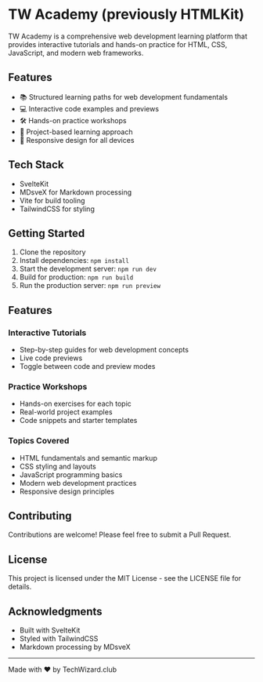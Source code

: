# TW Academy (previously HTMLKit)

TW Academy is a comprehensive web development learning platform that provides interactive tutorials and hands-on practice for HTML, CSS, JavaScript, and modern web frameworks.

## Features

- 📚 Structured learning paths for web development fundamentals
- 💻 Interactive code examples and previews
- 🛠️ Hands-on practice workshops
- 🎯 Project-based learning approach
- 📱 Responsive design for all devices

## Tech Stack

- SvelteKit
- MDsveX for Markdown processing
- Vite for build tooling
- TailwindCSS for styling

## Getting Started

1. Clone the repository
2. Install dependencies: `npm install`
3. Start the development server: `npm run dev`
4. Build for production: `npm run build`
5. Run the production server: `npm run preview`

## Features

### Interactive Tutorials
- Step-by-step guides for web development concepts
- Live code previews
- Toggle between code and preview modes

### Practice Workshops
- Hands-on exercises for each topic
- Real-world project examples
- Code snippets and starter templates

### Topics Covered
- HTML fundamentals and semantic markup
- CSS styling and layouts
- JavaScript programming basics
- Modern web development practices
- Responsive design principles

## Contributing

Contributions are welcome! Please feel free to submit a Pull Request.

## License

This project is licensed under the MIT License - see the LICENSE file for details.

## Acknowledgments

- Built with SvelteKit
- Styled with TailwindCSS
- Markdown processing by MDsveX

---

Made with ❤️ by TechWizard.club
